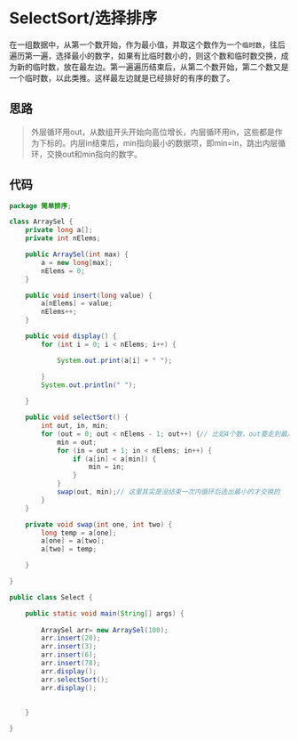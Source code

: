 # SelectSort/选择排序


 在一组数据中，从第一个数开始，作为最小值，并取这个数作为一个`临时数`，往后遍历第一遍，选择最小的数字，如果有比临时数小的，则这个数和临时数交换，成为新的临时数，放在最左边。第一遍遍历结束后，从第二个数开始，第二个数又是一个临时数，以此类推。这样最左边就是已经排好的有序的数了。


## 思路

>外层循环用out，从数组开头开始向高位增长，内层循环用in，这些都是作为下标的。内层in结束后，min指向最小的数据项，即min=in，跳出内层循环，交换out和min指向的数字。  

## 代码

```java
package 简单排序;

class ArraySel {
	private long a[];
	private int nElems;

	public ArraySel(int max) {
		a = new long[max];
		nElems = 0;
	}

	public void insert(long value) {
		a[nElems] = value;
		nElems++;
	}

	public void display() {
		for (int i = 0; i < nElems; i++) {

			System.out.print(a[i] + " ");

		}
		System.out.println(" ");
		
	}

	public void selectSort() {
		int out, in, min;
		for (out = 0; out < nElems - 1; out++) {// 比如4个数，out要走到最后一个数，要走三步
			min = out;
			for (in = out + 1; in < nElems; in++) {
				if (a[in] < a[min]) {
					min = in;
				}
			}
			swap(out, min);// 这里其实是没结束一次内循环后选出最小的才交换的
		}
	}

	private void swap(int one, int two) {
		long temp = a[one];
		a[one] = a[two];
		a[two] = temp;

	}

}

public class Select {

	public static void main(String[] args) {
		
		ArraySel arr= new ArraySel(100);
		arr.insert(20);
		arr.insert(3);
		arr.insert(6);
		arr.insert(78);
		arr.display();
		arr.selectSort();
		arr.display();
		
		
	}

}


```